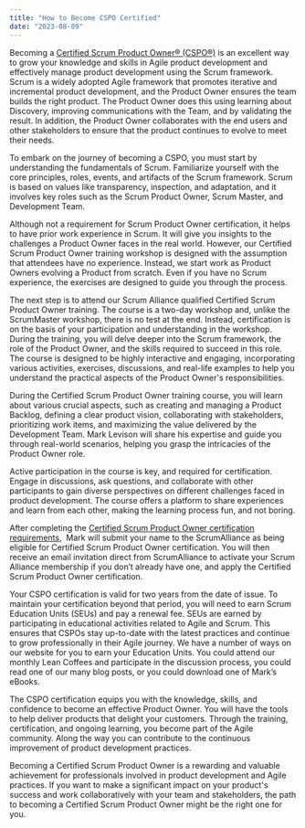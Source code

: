 ```yaml
---
title: "How to Become CSPO Certified"
date: "2023-08-09"
---
```


Becoming a [Certified Scrum Product Owner® (CSPO®)](/certified-scrum-product-owner-cspo-training) is an excellent way to grow your knowledge and skills in Agile product development and effectively manage product development using the Scrum framework. Scrum is a widely adopted Agile framework that promotes iterative and incremental product development, and the Product Owner ensures the team builds the right product. The Product Owner does this using learning about Discovery, improving communications with the Team, and by validating the result. In addition, the Product Owner collaborates with the end users and other stakeholders to ensure that the product continues to evolve to meet their needs.

To embark on the journey of becoming a CSPO, you must start by understanding the fundamentals of Scrum. Familiarize yourself with the core principles, roles, events, and artifacts of the Scrum framework. Scrum is based on values like transparency, inspection, and adaptation, and it involves key roles such as the Scrum Product Owner, Scrum Master, and Development Team.

Although not a requirement for Scrum Product Owner certification, it helps to have prior work experience in Scrum. It will give you insights to the challenges a Product Owner faces in the real world. However, our Certified Scrum Product Owner training workshop is designed with the assumption that attendees have no experience. Instead, we start work as Product Owners evolving a Product from scratch. Even if you have no Scrum experience, the exercises are designed to guide you through the process.

The next step is to attend our Scrum Alliance qualified Certified Scrum Product Owner training. The course is a two-day workshop and, unlike the ScrumMaster workshop, there is no test at the end. Instead, certification is on the basis of your participation and understanding in the workshop. During the training, you will delve deeper into the Scrum framework, the role of the Product Owner, and the skills required to succeed in this role. The course is designed to be highly interactive and engaging, incorporating various activities, exercises, discussions, and real-life examples to help you understand the practical aspects of the Product Owner's responsibilities.

During the Certified Scrum Product Owner training course, you will learn about various crucial aspects, such as creating and managing a Product Backlog, defining a clear product vision, collaborating with stakeholders, prioritizing work items, and maximizing the value delivered by the Development Team. Mark Levison will share his expertise and guide you through real-world scenarios, helping you grasp the intricacies of the Product Owner role.

Active participation in the course is key, and required for certification. Engage in discussions, ask questions, and collaborate with other participants to gain diverse perspectives on different challenges faced in product development. The course offers a platform to share experiences and learn from each other, making the learning process fun, and not boring.

After completing the [Certified Scrum Product Owner certification requirements](/cspo-certification-requirements),  Mark will submit your name to the ScrumAlliance as being eligible for Certified Scrum Product Owner certification. You will then receive an email invitation direct from ScrumAlliance to activate your Scrum Alliance membership if you don’t already have one, and apply the Certified Scrum Product Owner certification.

Your CSPO certification is valid for two years from the date of issue. To maintain your certification beyond that period, you will need to earn Scrum Education Units (SEUs) and pay a renewal fee. SEUs are earned by participating in educational activities related to Agile and Scrum. This ensures that CSPOs stay up-to-date with the latest practices and continue to grow professionally in their Agile journey. We have a number of ways on our website for you to earn your Education Units. You could attend our monthly Lean Coffees and participate in the discussion process, you could read one of our many blog posts, or you could download one of Mark’s eBooks.

The CSPO certification equips you with the knowledge, skills, and confidence to become an effective Product Owner. You will have the tools to help deliver products that delight your customers. Through the training, certification, and ongoing learning, you become part of the Agile community. Along the way you can contribute to the continuous improvement of product development practices.

Becoming a Certified Scrum Product Owner is a rewarding and valuable achievement for professionals involved in product development and Agile practices. If you want to make a significant impact on your product's success and work collaboratively with your team and stakeholders, the path to becoming a Certified Scrum Product Owner might be the right one for you.
